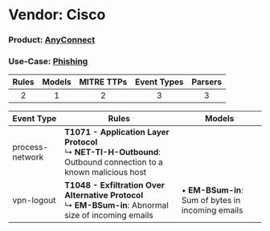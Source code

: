 Vendor: Cisco
=============
### Product: [AnyConnect](../ds_cisco_anyconnect.md)
### Use-Case: [Phishing](../../../../UseCases/uc_phishing.md)

| Rules | Models | MITRE TTPs | Event Types | Parsers |
|:-----:|:------:|:----------:|:-----------:|:-------:|
|   2   |   1    |     2      |      3      |    3    |

| Event Type      | Rules                                                                                                                   | Models                                                |
| --------------- | ----------------------------------------------------------------------------------------------------------------------- | ----------------------------------------------------- |
| process-network | <b>T1071 - Application Layer Protocol</b><br> ↳ <b>NET-TI-H-Outbound</b>: Outbound connection to a known malicious host |                                                       |
| vpn-logout      | <b>T1048 - Exfiltration Over Alternative Protocol</b><br> ↳ <b>EM-BSum-in</b>: Abnormal size of incoming emails         |  • <b>EM-BSum-in</b>: Sum of bytes in incoming emails |